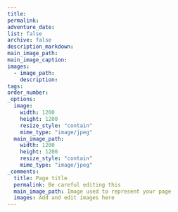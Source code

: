 ```yaml
---
title:
permalink:
adventure_date:
list: false
archive: false
description_markdown: 
main_image_path:
main_image_caption:
images:
  - image_path:
    description:
tags:
order_number:
_options:
  image:
    width: 1200
    height: 1200
    resize_style: "contain"
    mime_type: "image/jpeg"
  main_image_path:
    width: 1200
    height: 1200
    resize_style: "contain"
    mime_type: "image/jpeg"
_comments:
  title: Page title
  permalink: Be careful editing this
  main_image_path: Image used to represent your page
  images: Add and edit images here
---
```

